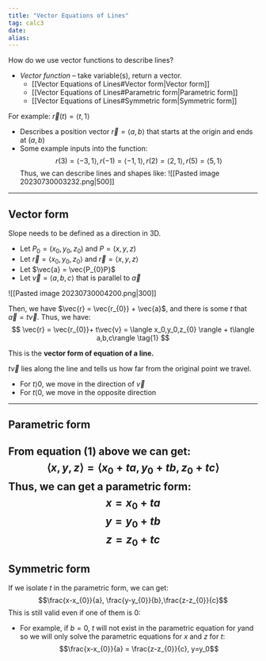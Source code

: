 ```yaml
---
title: "Vector Equations of Lines"
tag: calc3
date: 
alias:
---
```


How do we use vector functions to describe lines?
- *Vector function* – take variable(s), return a vector.
	- [[Vector Equations of Lines#Vector form|Vector form]]
	- [[Vector Equations of Lines#Parametric form|Parametric form]]
	- [[Vector Equations of Lines#Symmetric form|Symmetric form]]


For example: $\vec{r}(t) = \langle t,1 \rangle$
- Describes a position vector $\vec{r} = \langle a,b\rangle$ that starts at the origin and ends at $(a,b)$
- Some example inputs into the function: $$r(3) = \langle -3,1\rangle, r(-1) = \langle -1,1\rangle, r(2) = \langle 2,1\rangle, r(5)=\langle 5,1\rangle$$
Thus, we can describe lines and shapes like:
![[Pasted image 20230730003232.png|500]]

---
## Vector form
Slope needs to be defined as a direction in 3D.

- Let $P_{0} = (x_{0}, y_{0}, z_{0})$ and $P=(x,y,z)$
- Let $\vec{r}=\langle x_{0}, y_{0}, z_{0} \rangle$ and $\vec{r} = \langle x,y,z \rangle$
- Let $\vec{a} = \vec{P_{0}P}$
- Let $\vec{v} = \langle a,b,c\rangle$ that is parallel to $\vec{a}$

![[Pasted image 20230730004200.png|300]]

Then, we have $\vec{r} = \vec{r_{0}} + \vec{a}$, and there is some $t$ that $\vec{a} = t\vec{v}$.
Thus, we have:
$$
\vec{r} = \vec{r_{0}}+ t\vec{v} = \langle x_0,y_0,z_{0} \rangle + t\langle a,b,c\rangle \tag{1}
$$

This is the **vector form of equation of a line.**

$t\vec{v}$ lies along the line and tells us how far from the original point we travel.
- For $t \rangle 0$, we move in the direction of $\vec{v}$
- For $t\langle0$, we move in the opposite direction

---
## Parametric form
From equation $(1)$ above we can get: $$\langle x,y,z\rangle = \langle x_{0}+ ta, y_{0}+tb, z_{0}+tc\rangle$$Thus, we can get a **parametric form**:
$$x = x_{0}+ ta$$
$$y = y_{0}+ tb$$
$$z = z_{0}+tc$$
---
## Symmetric form
If we isolate $t$ in the parametric form, we can get:
$$\frac{x-x_{0}}{a}, \frac{y-y_{0}}{b},\frac{z-z_{0}}{c}$$
This is still valid even if one of them is $0$:
- For example, if $b=0$,  $t$ will not exist in the parametric equation for $y$and so we will only solve the parametric equations for $x$ and $z$ for $t$: $$\frac{x-x_{0}}{a} = \frac{z-z_{0}}{c}, y=y_0$$
